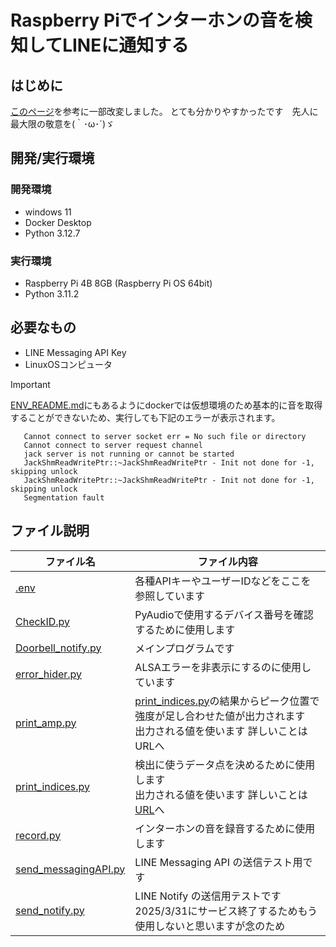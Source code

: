 # Raspberry Piでインターホンの音を検知してLINEに通知する

## はじめに
[このページ](https://qiita.com/nkgwwwww/items/cd0e7433cfc4b2ea0a59)を参考に一部改変しました。 とても分かりやすかったです　先人に最大限の敬意を(｀･ω･´)ゞ

## 開発/実行環境
### 開発環境
* windows 11
* Docker Desktop
* Python 3.12.7

### 実行環境
* Raspberry Pi 4B 8GB   (Raspberry Pi OS 64bit)
* Python 3.11.2

## 必要なもの
* LINE Messaging API Key
* LinuxOSコンピュータ

> [!IMPORTANT]  
>[ENV_README.md](./ENV_README.md)にもあるようにdockerでは仮想環境のため基本的に音を取得することができないため、実行しても下記のエラーが表示されます。
>
>        Cannot connect to server socket err = No such file or directory
>        Cannot connect to server request channel
>        jack server is not running or cannot be started
>        JackShmReadWritePtr::~JackShmReadWritePtr - Init not done for -1, skipping unlock
>        JackShmReadWritePtr::~JackShmReadWritePtr - Init not done for -1, skipping unlock
>        Segmentation fault

## ファイル説明
|ファイル名                                          |ファイル内容  |
|---                                                |---    |
|[.env](./src/.env)                                 |各種APIキーやユーザーIDなどをここを参照しています |
|[CheckID.py](./src/CheckID.py)                     |PyAudioで使用するデバイス番号を確認するために使用します    |
|[Doorbell_notify.py](./src/Doorbell_notify.py)     |メインプログラムです    |
|[error_hider.py](./src/error_hider.py)             |ALSAエラーを非表示にするのに使用しています    |
|[print_amp.py](./src/print_amp.py)                 |[print_indices.py](./src/print_indices.py)の結果からピーク位置で強度が足し合わせた値が出力されます <br> 出力される値を使います   詳しいことはURLへ    |
|[print_indices.py](./src/print_indices.py)         |検出に使うデータ点を決めるために使用します <br> 出力される値を使います	詳しいことは[URL](https://qiita.com/nkgwwwww/items/cd0e7433cfc4b2ea0a59)へ    |
|[record.py](./src/record.py)                       |インターホンの音を録音するために使用します    |
|[send_messagingAPI.py](./src/send_messagingAPI.py) |LINE Messaging API の送信テスト用です |
|[send_notify.py](./src/send_notify.py)             |LINE Notify の送信用テストです 2025/3/31にサービス終了するためもう使用しないと思いますが念のため    |

